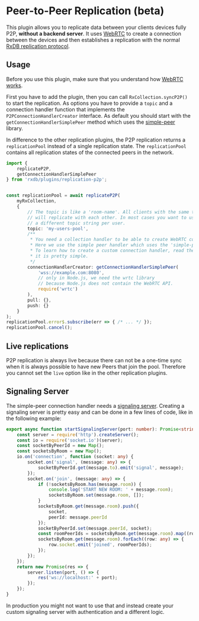 # Peer-to-Peer Replication (beta)

This plugin allows you to replicate data between your clients devices fully P2P, **without a backend server**.
It uses [WebRTC](https://developer.mozilla.org/en-US/docs/Web/API/WebRTC_API) to create a connection between the devices and then establishes a replication with the normal [RxDB replication protocol](./replication.md).



## Usage

Before you use this plugin, make sure that you understand how [WebRTC works](https://developer.mozilla.org/en-US/docs/Web/API/WebRTC_API).

First you have to add the plugin, then you can call `RxCollection.syncP2P()` to start the replication.
As options you have to provide a `topic` and a connection handler function that implements the `P2PConnectionHandlerCreator` interface. As default you should start with the `getConnectionHandlerSimplePeer` method which uses the [simple-peer](https://github.com/feross/simple-peer) library.

In difference to the other replication plugins, the P2P replication returns a `replicationPool` instead of a single replication state. The `replicationPool` contains all replication states of the connected peers in the network.


```ts
import {
    replicateP2P,
    getConnectionHandlerSimplePeer
} from 'rxdb/plugins/replication-p2p';


const replicationPool = await replicateP2P(
    myRxCollection,
    {
        // The topic is like a 'room-name'. All clients with the same topic
        // will replicate with each other. In most cases you want to use
        // a different topic string per user.
        topic: 'my-users-pool',
        /**
         * You need a collection handler to be able to create WebRTC connections.
         * Here we use the simple peer handler which uses the 'simple-peer' npm library.
         * To learn how to create a custom connection handler, read the source code,
         * it is pretty simple.
         */
        connectionHandlerCreator: getConnectionHandlerSimplePeer(
            'wss://example.com:8080',
            // only in Node.js, we need the wrtc library
            // because Node.js does not contain the WebRTC API.
            require('wrtc')
        ),
        pull: {},
        push: {}
    }
);
replicationPool.error$.subscribe(err => { /* ... */ });
replicationPool.cancel();

```


## Live replications

P2P replication is always live because there can not be a one-time sync when it is always possible to have new Peers that join  the pool. Therefore you cannot set the `live` option like in the other replication plugins.


## Signaling Server

The simple-peer connection handler needs a [signaling server](https://developer.mozilla.org/en-US/docs/Web/API/WebRTC_API/Signaling_and_video_calling). Creating a signaling server is pretty easy and can be done in a few lines of code, like in the following example:

```ts
export async function startSignalingServer(port: number): Promise<string> {
    const server = require('http').createServer();
    const io = require('socket.io')(server);
    const socketByPeerId = new Map();
    const socketsByRoom = new Map();
    io.on('connection', function (socket: any) {
        socket.on('signal', (message: any) => {
            socketByPeerId.get(message.to).emit('signal', message);
        });
        socket.on('join', (message: any) => {
            if (!socketsByRoom.has(message.room)) {
                console.log('START NEW ROOM: ' + message.room);
                socketsByRoom.set(message.room, []);
            }
            socketsByRoom.get(message.room).push({
                socket,
                peerId: message.peerId
            });
            socketByPeerId.set(message.peerId, socket);
            const roomPeerIds = socketsByRoom.get(message.room).map((row: any) => row.peerId);
            socketsByRoom.get(message.room).forEach((row: any) => {
                row.socket.emit('joined', roomPeerIds);
            });
        });
    });
    return new Promise(res => {
        server.listen(port, () => {
            res('ws://localhost:' + port);
        });
    });
}
```

In production you might not want to use that and instead create your custom signaling server with authentication and a different logic.
